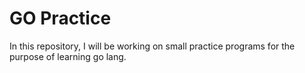 # GO Practice
In this repository, I will be working on small practice programs for the purpose of learning go lang.

